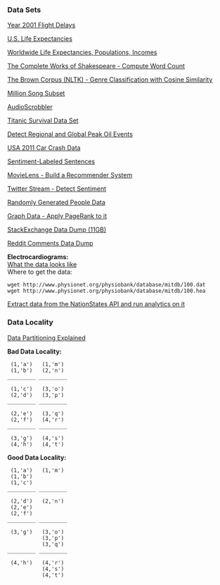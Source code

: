 ### Data Sets

[Year 2001 Flight Delays](https://drive.google.com/file/d/0Bylu3dRYpIlXeGIyWGpKUUFKWEk/view?usp=sharing)

[U.S. Life Expectancies](https://raw.githubusercontent.com/vicapow/angular-d3-talk/master/slides/demos/life-expectancy/life-expectancy-by-sex-race-and-state.csv)

[Worldwide Life Expectancies, Populations, Incomes](https://drive.google.com/file/d/0Bylu3dRYpIlXS0xQaENzUEg5dnc/view?usp=sharing)

[The Complete Works of Shakespeare - Compute Word Count](https://drive.google.com/file/d/0Bylu3dRYpIlXZXVRcjlQN2gzeHM/view?usp=sharing)

[The Brown Corpus (NLTK) - Genre Classification with Cosine Similarity](https://github.com/dserban/pyspark2015summer/blob/master/brown.md)

[Million Song Subset](http://labrosa.ee.columbia.edu/millionsong/pages/getting-dataset#subset)

[AudioScrobbler](http://www-etud.iro.umontreal.ca/~bergstrj/audioscrobbler_data.html)

[Titanic Survival Data Set](http://lib.stat.cmu.edu/S/Harrell/data/ascii/titanic.txt)

[Detect Regional and Global Peak Oil Events](https://gist.github.com/dserban/fa1c41affb4fee0d24ea)

[USA 2011 Car Crash Data](https://drive.google.com/file/d/0Bylu3dRYpIlXRDdKeVBmbzFkYlE/view?usp=sharing)

[Sentiment-Labeled Sentences](http://archive.ics.uci.edu/ml/machine-learning-databases/00331/)

[MovieLens - Build a Recommender System](https://github.com/Blosc/movielens-bench/tree/master/ml-10m)

[Twitter Stream - Detect Sentiment](https://drive.google.com/file/d/0Bylu3dRYpIlXLWRSSDA4R2VBUGc/view?usp=sharing)

[Randomly Generated People Data](https://drive.google.com/file/d/0Bylu3dRYpIlXY0dPdUJKS3dwN3M/view?usp=sharing)

[Graph Data - Apply PageRank to it](https://drive.google.com/file/d/0Bylu3dRYpIlXUDdjU2VweTE2MVU/view?usp=sharing)

[StackExchange Data Dump (11GB)](https://archive.org/details/stackexchange)

[Reddit Comments Data Dump](https://www.reddit.com/r/datasets/comments/3bxlg7/i_have_every_publicly_available_reddit_comment/)

**Electrocardiograms:**  
[What the data looks like](http://dserban.github.io/physiobank/chart.html)  
Where to get the data:
```
wget http://www.physionet.org/physiobank/database/mitdb/100.dat
wget http://www.physionet.org/physiobank/database/mitdb/100.hea
```

[Extract data from the NationStates API and run analytics on it](https://www.nationstates.net/pages/api.html)

### Data Locality

[Data Partitioning Explained](https://www.safaribooksonline.com/library/view/learning-spark/9781449359034/ch04.html)

**Bad Data Locality:**
```
 (1,'a')   (1,'m')
 (1,'b')   (2,'n')
_________ _________

 (1,'c')   (3,'o')
 (2,'d')   (3,'p')
_________ _________

 (2,'e')   (3,'q')
 (2,'f')   (4,'r')
_________ _________

 (3,'g')   (4,'s')
 (4,'h')   (4,'t')
```

**Good Data Locality:**
```
 (1,'a')   (1,'m')
 (1,'b')
 (1,'c')
_________ _________

 (2,'d')   (2,'n')
 (2,'e')
 (2,'f')
_________ _________

 (3,'g')   (3,'o')
           (3,'p')
           (3,'q')
_________ _________

 (4,'h')   (4,'r')
           (4,'s')
           (4,'t')
```
